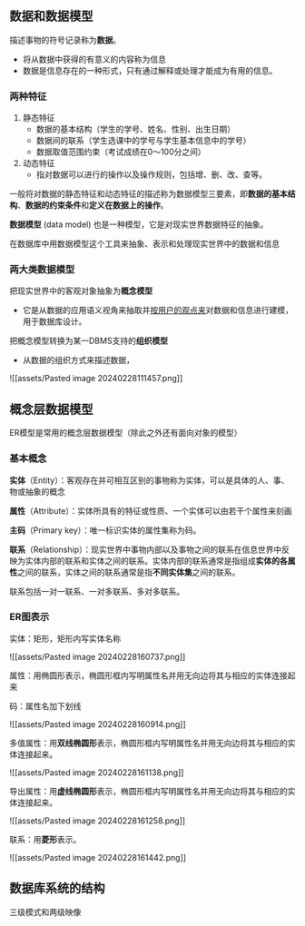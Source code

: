 ## 数据和数据模型

描述事物的符号记录称为**数据**。
- 将从数据中获得的有意义的内容称为信息
- 数据是信息存在的一种形式，只有通过解释或处理才能成为有用的信息。

### 两种特征

1. 静态特征
	- 数据的基本结构（学生的学号、姓名、性别、出生日期）
	- 数据间的联系（学生选课中的学号与学生基本信息中的学号）
	- 数据取值范围约束（考试成绩在0～100分之间）
2. 动态特征
	- 指对数据可以进行的操作以及操作规则，包括增、删、改、查等。

一般将对数据的静态特征和动态特征的描述称为数据模型三要素，即**数据的基本结构**、**数据的约束条件**和**定义在数据上的操作**。

**数据模型** (data model) 也是一种模型，它是对现实世界数据特征的抽象。

在数据库中用数据模型这个工具来抽象、表示和处理现实世界中的数据和信息

### 两大类数据模型

把现实世界中的客观对象抽象为**概念模型**
- 它是从数据的应用语义视角来抽取并<u>按用户的观点来</u>对数据和信息进行建模，用于数据库设计。

把概念模型转换为某一DBMS支持的**组织模型**
- 从数据的组织方式来描述数据，

![[assets/Pasted image 20240228111457.png]]

## 概念层数据模型

ER模型是常用的概念层数据模型（除此之外还有面向对象的模型）

### 基本概念

**实体**（Entity）：客观存在并可相互区别的事物称为实体，可以是具体的人、事、物或抽象的概念

**属性**（Attribute）：实体所具有的特征或性质、一个实体可以由若干个属性来刻画

**主码**（Primary key）：唯一标识实体的属性集称为码。

**联系**（Relationship）：现实世界中事物内部以及事物之间的联系在信息世界中反映为实体内部的联系和实体之间的联系。实体内部的联系通常是指组成**实体的各属性**之间的联系，实体之间的联系通常是指**不同实体集**之间的联系。

联系包括一对一联系、一对多联系、多对多联系。

### ER图表示

实体：矩形，矩形内写实体名称

![[assets/Pasted image 20240228160737.png]]

属性：用椭圆形表示，椭圆形框内写明属性名并用无向边将其与相应的实体连接起来

码：属性名加下划线

![[assets/Pasted image 20240228160914.png]]

多值属性：用**双线椭圆形**表示，椭圆形框内写明属性名并用无向边将其与相应的实体连接起来。

![[assets/Pasted image 20240228161138.png]]

导出属性：用**虚线椭圆形**表示，椭圆形框内写明属性名并用无向边将其与相应的实体连接起来。

![[assets/Pasted image 20240228161258.png]]

联系：用**菱形**表示。

![[assets/Pasted image 20240228161442.png]]

##  数据库系统的结构

三级模式和两级映像



